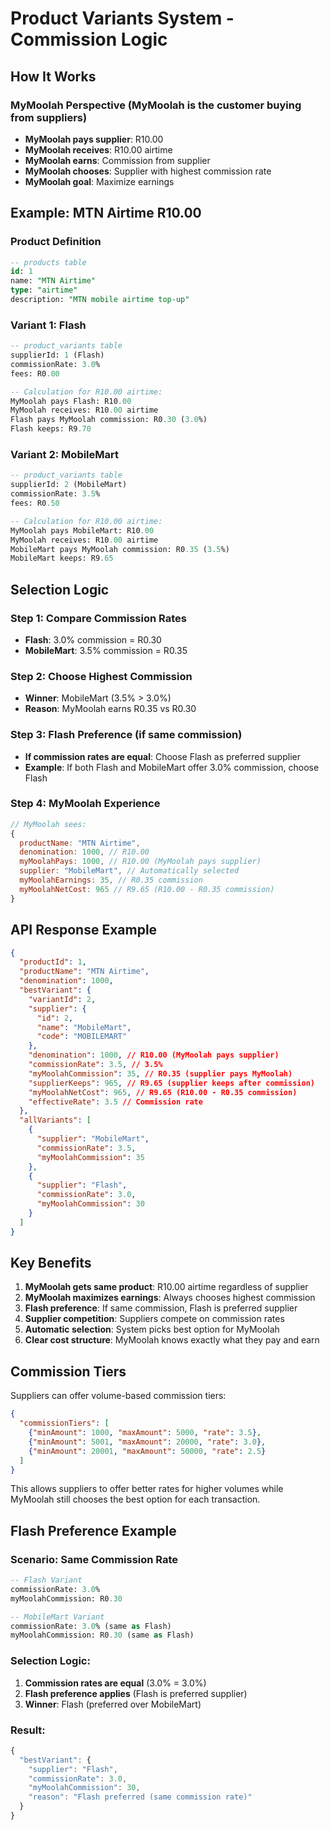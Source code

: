 # Product Variants System - Commission Logic

## How It Works

### MyMoolah Perspective (MyMoolah is the customer buying from suppliers)
- **MyMoolah pays supplier**: R10.00
- **MyMoolah receives**: R10.00 airtime
- **MyMoolah earns**: Commission from supplier
- **MyMoolah chooses**: Supplier with highest commission rate
- **MyMoolah goal**: Maximize earnings

## Example: MTN Airtime R10.00

### Product Definition
```sql
-- products table
id: 1
name: "MTN Airtime"
type: "airtime"
description: "MTN mobile airtime top-up"
```

### Variant 1: Flash
```sql
-- product_variants table
supplierId: 1 (Flash)
commissionRate: 3.0%
fees: R0.00

-- Calculation for R10.00 airtime:
MyMoolah pays Flash: R10.00
MyMoolah receives: R10.00 airtime
Flash pays MyMoolah commission: R0.30 (3.0%)
Flash keeps: R9.70
```

### Variant 2: MobileMart
```sql
-- product_variants table
supplierId: 2 (MobileMart)
commissionRate: 3.5%
fees: R0.50

-- Calculation for R10.00 airtime:
MyMoolah pays MobileMart: R10.00
MyMoolah receives: R10.00 airtime
MobileMart pays MyMoolah commission: R0.35 (3.5%)
MobileMart keeps: R9.65
```

## Selection Logic

### Step 1: Compare Commission Rates
- **Flash**: 3.0% commission = R0.30
- **MobileMart**: 3.5% commission = R0.35

### Step 2: Choose Highest Commission
- **Winner**: MobileMart (3.5% > 3.0%)
- **Reason**: MyMoolah earns R0.35 vs R0.30

### Step 3: Flash Preference (if same commission)
- **If commission rates are equal**: Choose Flash as preferred supplier
- **Example**: If both Flash and MobileMart offer 3.0% commission, choose Flash

### Step 4: MyMoolah Experience
```javascript
// MyMoolah sees:
{
  productName: "MTN Airtime",
  denomination: 1000, // R10.00
  myMoolahPays: 1000, // R10.00 (MyMoolah pays supplier)
  supplier: "MobileMart", // Automatically selected
  myMoolahEarnings: 35, // R0.35 commission
  myMoolahNetCost: 965 // R9.65 (R10.00 - R0.35 commission)
}
```

## API Response Example

```json
{
  "productId": 1,
  "productName": "MTN Airtime",
  "denomination": 1000,
  "bestVariant": {
    "variantId": 2,
    "supplier": {
      "id": 2,
      "name": "MobileMart",
      "code": "MOBILEMART"
    },
    "denomination": 1000, // R10.00 (MyMoolah pays supplier)
    "commissionRate": 3.5, // 3.5%
    "myMoolahCommission": 35, // R0.35 (supplier pays MyMoolah)
    "supplierKeeps": 965, // R9.65 (supplier keeps after commission)
    "myMoolahNetCost": 965, // R9.65 (R10.00 - R0.35 commission)
    "effectiveRate": 3.5 // Commission rate
  },
  "allVariants": [
    {
      "supplier": "MobileMart",
      "commissionRate": 3.5,
      "myMoolahCommission": 35
    },
    {
      "supplier": "Flash", 
      "commissionRate": 3.0,
      "myMoolahCommission": 30
    }
  ]
}
```

## Key Benefits

1. **MyMoolah gets same product**: R10.00 airtime regardless of supplier
2. **MyMoolah maximizes earnings**: Always chooses highest commission
3. **Flash preference**: If same commission, Flash is preferred supplier
4. **Supplier competition**: Suppliers compete on commission rates
5. **Automatic selection**: System picks best option for MyMoolah
6. **Clear cost structure**: MyMoolah knows exactly what they pay and earn

## Commission Tiers

Suppliers can offer volume-based commission tiers:

```json
{
  "commissionTiers": [
    {"minAmount": 1000, "maxAmount": 5000, "rate": 3.5},
    {"minAmount": 5001, "maxAmount": 20000, "rate": 3.0},
    {"minAmount": 20001, "maxAmount": 50000, "rate": 2.5}
  ]
}
```

This allows suppliers to offer better rates for higher volumes while MyMoolah still chooses the best option for each transaction.

## Flash Preference Example

### Scenario: Same Commission Rate
```sql
-- Flash Variant
commissionRate: 3.0%
myMoolahCommission: R0.30

-- MobileMart Variant  
commissionRate: 3.0% (same as Flash)
myMoolahCommission: R0.30 (same as Flash)
```

### Selection Logic:
1. **Commission rates are equal** (3.0% = 3.0%)
2. **Flash preference applies** (Flash is preferred supplier)
3. **Winner**: Flash (preferred over MobileMart)

### Result:
```javascript
{
  "bestVariant": {
    "supplier": "Flash",
    "commissionRate": 3.0,
    "myMoolahCommission": 30,
    "reason": "Flash preferred (same commission rate)"
  }
}
```
